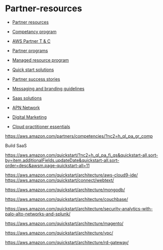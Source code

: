 Partner-resources
=================

* [Partner resources](https://aws.amazon.com/partners/resources/?nc2=h_ql_pa)

* [Competancy program](https://aws.amazon.com/partners/competencies/?nc2=h_ql_pa)

* [AWS Partner T & C](https://aws.amazon.com/partners/terms-and-conditions/)

* [Partner programs](https://aws.amazon.com/partners/programs/)

* [Managed resource program](https://aws.amazon.com/partners/managed-service/)

* [Quick start solutions](https://aws.amazon.com/quickstart/?quickstart-all.sort-by=item.additionalFields.updateDate&quickstart-all.sort-order=desc)

* [Partner success stories](https://aws.amazon.com/partners/success/)

* [Messaging and branding guidelines](https://aws.amazon.com/partners/logo-guidelines/)

* [Saas solutions](https://aws.amazon.com/partners/saas-on-aws/?nc2=h_ql_pa)

* [APN Network](https://aws.amazon.com/partners/?nc1=f_dr)

* [Digital Marketing](https://aws.amazon.com/digital-marketing/?nc1=f_dr)

* [Cloud practitioner essentials](https://www.aws.training/Details/Curriculum?id=16357)

https://aws.amazon.com/partners/competencies/?nc2=h_ql_pa_gr_comp

Build SaaS

https://aws.amazon.com/quickstart/?nc2=h_ql_pa_fi_qs&quickstart-all.sort-by=item.additionalFields.updateDate&quickstart-all.sort-order=desc&awsm.page-quickstart-all=11

https://aws.amazon.com/quickstart/architecture/aws-cloud9-ide/
https://aws.amazon.com/quickstart/connect/webtext/

https://aws.amazon.com/quickstart/architecture/mongodb/

https://aws.amazon.com/quickstart/architecture/couchbase/

https://aws.amazon.com/quickstart/architecture/security-analytics-with-palo-alto-networks-and-splunk/

https://aws.amazon.com/quickstart/architecture/magento/

https://aws.amazon.com/quickstart/architecture/vpc/

https://aws.amazon.com/quickstart/architecture/rd-gateway/

